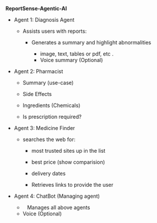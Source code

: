 **ReportSense-Agentic-AI**

- Agent  1: Diagnosis Agent 
  
  - Assists users with reports:
    
    - Generates a summary and highlight abnormalities 
      
      - image, text, tables or pdf, etc .
      - Voice summary (Optional)

- Agent 2: Pharmacist
  
  - Summary (use-case) 
  
  - Side Effects
  
  - Ingredients (Chemicals)
  
  - Is prescription required? 

- Agent 3: Medicine Finder 
  
  - searches the web for:
    
    - most trusted sites up in the list
    
    - best price (show comparision)
    
    - delivery dates 
    
    - Retrieves links to provide the user

- Agent 4: ChatBot (Managing agent)
  
  -    Manages all above agents 
  -    Voice (Optional)


